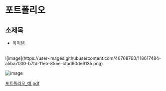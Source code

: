 # 포트폴리오
## 소제목
  -  아이템
<br>
![image](https://user-images.githubusercontent.com/46768760/118617484-a5ba7000-b7fd-11eb-855e-cfad90de6135.png)

![image](https://user-images.githubusercontent.com/46768760/118618089-398c3c00-b7fe-11eb-9c98-41bd9f3d6fb9.png)

[포트폴리오_예.pdf](https://github.com/JuHyeon-S/Portfolio/files/6499607/_.pdf)
